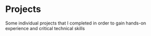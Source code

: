 # Projects
Some individual projects that I completed in order to gain hands-on experience and critical technical skills

